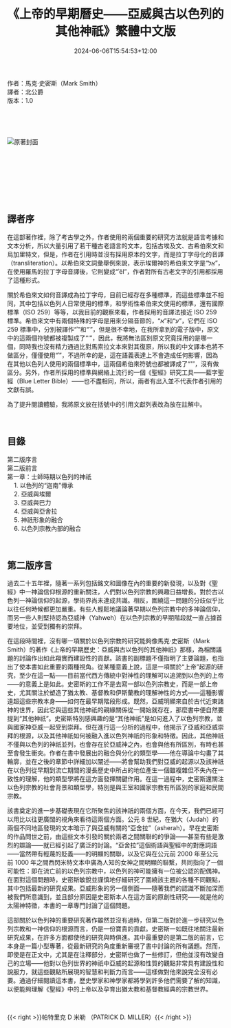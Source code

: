 ﻿---
layout: post
tags: ["基督教", "猶太教", "亞伯拉罕諸教", "歷史", "一神教"]
title: "《上帝的早期曆史——亞威與古以色列的其他神祇》繁體中文版"
url: /articles/early-history-of-god-chinese-edition
date: 2024-06-06T15:54:53+12:00
math: false
draft: false
---

作者：馬克·史密斯（Mark Smith）\
譯者：北公爵\
版本：1.0

&nbsp;

&nbsp;

![原著封面](/images/photos/the-early-history-of-god.jpg)

&nbsp;

&nbsp;

&nbsp;

&nbsp;

## 譯者序

在這部著作裡，除了考古學之外，作者使用的兩個重要的研究方法就是語言考據和文本分析，所以大量引用了若干種古老語言的文本，包括古埃及文、古希伯來文和烏加里特文，但是，作者在引用時並沒有採用原本的文字，而是拉丁字母化的音譯（transliteration）。以希伯來文詞彙舉例來說，表示埃爾神的希伯來文字是“אֵל”，在使用羅馬的拉丁字母音譯後，它則變成“ʾēl”，作者對所有古老文字的引用都採用了這種形式。

關於希伯來文如何音譯成為拉丁字母，目前已經存在多種標準，而這些標準並不相同，其中包括以色列人日常使用的標準，和學術性希伯來文使用的標準，還有國際標準（ISO 259）等等，以我目前的觀察來看，作者採用的音譯法接近 ISO 259 標準。希伯來文中有兩個特殊的字母是用來分隔音節的，“א”和“ע”，它們在 ISO 259 標準中，分別被譯作“ʾ”和“ʿ”，但是很不幸地，在我所拿到的電子版中，原文中的這兩個符號都被複製成了“‘”，因此，我將無法區別原文究竟採用的是哪一個，同時我也沒有精力通過比對馬索拉文本來對其復原，所以我的中文譯本也將不做區分，僅僅使用“ʾ”，不過所幸的是，這在語義表達上不會造成任何影響，因為在其他以色列人使用的兩個標準中，這兩個希伯來符號也都被譯成了“'”，沒有做區分。另外，作者所採用的標準與網絡上流行的一個《聖經》研究工具——藍字聖經（Blue Letter Bible）——也不盡相同，所以，兩者有出入並不代表作者引用的文獻有誤。

為了提升閱讀體驗，我將原文放在括號中的引用文獻列表改為放在註解中。

&nbsp;
&nbsp;
&nbsp;

## 目錄

第二版序言\
第二版前言\
第一章：士師時期以色列的神祇\
&nbsp;&nbsp;&nbsp;&nbsp;1. 以色列的“迦南”傳承\
&nbsp;&nbsp;&nbsp;&nbsp;2. 亞威與埃爾\
&nbsp;&nbsp;&nbsp;&nbsp;3. 亞威與巴力\
&nbsp;&nbsp;&nbsp;&nbsp;4. 亞威與亞舍拉\
&nbsp;&nbsp;&nbsp;&nbsp;5. 神祇形象的融合\
&nbsp;&nbsp;&nbsp;&nbsp;6. 以色列宗教內部的融合

&nbsp;
&nbsp;
&nbsp;
&nbsp;
&nbsp;
&nbsp;

## 第二版序言

過去二十五年裡，隨著一系列包括銘文和圖像在內的重要的新發現，以及對《聖經》中一神論信仰根源的重新關注，人們對以色列宗教的興趣日益增長。對於古以色列一神論信仰的起源，學術界尚未達成共識。相反，圍繞這一問題的分歧似乎比以往任何時候都更加嚴重。有些人輕鬆地議論著早期以色列宗教中的多神論信仰，而另一些人則堅持認為亞威神（Yahweh）在以色列宗教的早期階段就一直占據首要地位，並受到獨有的崇拜。

在這段時間裡，沒有哪一項關於以色列宗教的研究能夠像馬克·史密斯（Mark Smith）的著作《上帝的早期歷史：亞威與古以色列的其他神祇》那樣，為相關議題的討論作出如此翔實而建設性的貢獻。該書的副標題不僅指明了主要論題，也指出了使本書如此重要的兩種視角。從某種意義上說，這是一項關於“上帝”起源的研究，至少在這一點——目前當代西方傳統中對神性的理解可以追溯到以色列的上帝——的意義上是如此。史密斯的工作不是去寫一部以色列宗教史，而是一部上帝史，尤其關注於塑造了猶太教、基督教和伊斯蘭教的理解神性的方式——這種影響遠超這些宗教本身——如何在最早期階段形成。既然，亞威明顯來自於古代近東諸神的世界，因此它與這些其他神祇的親緣關係從一開始就存在，那麼書中便自然要提到“其他神祇”。史密斯特別感興趣的是“其他神祇”是如何進入了以色列宗教，並與國家神亞威一起受到崇拜。但在進行這一分析的過程中，他揭示了亞威和亞威崇拜的根源，以及其他神祇如何被融入進以色列神祇的形象和特徵。因此，其他神祇不僅與以色列的神祇並列，也會存在於亞威神之內，也會與他有所區別，有時也甚至會發生衝突。作者在書中發展出的融合與分化的類型學——他在導論中勾畫了其輪廓，並在之後的章節中詳細加以闡述——將會幫助我們對亞威的起源以及該神祇在以色列從早期到流亡期間的漫長歷史中所占的地位產生一個雖複雜但不失內在一致性的理解，他的類型學將在這方面發揮關鍵作用。在這一過程中，史密斯還關注以色列宗教的社會背景和類型學，特別是與王室和國家宗教有所區別的家庭和民間宗教。

該書奠定的進一步基礎表現在它所聚焦的該神祇的兩個方面，在今天，我們已經可以用比以往更廣闊的視角來看待這兩個方面。公元 8 世紀，在猶大（Judah）的兩個不同地區發現的文本暗示了與亞威有關的“亞舍拉”（asherah）。早在史密斯的作品問世之前，由這些文本引發的關於兩者之間關聯的的爭論——甚至有些是激烈的辯論——就已經引起了廣泛的討論。“亞舍拉”這個術語與聖經中的對應詞語——當然帶有輕蔑的貶義——的明顯的關聯，以及它與在公元前 2000 年至公元前 1000 年之間西閃米特文本中廣為人知的女神之間明顯的聯繫，共同指向了一個可能性：即在流亡前的以色列宗教中，以色列的神可能擁有一位被公認的配偶神。在面對這個問題時，史密斯敏銳並謹慎地仔細研究了圍繞該主題的各種不同觀點，其中包括最新的研究成果。亞威形象的另一個側面——隨著我們的認識不斷加深而被我們所意識到，並且部分原因是史密斯本人在這方面的原創性研究——就是他的太陽神特徵，本書的一章專門討論了這個問題。

這部關於以色列神的重要研究著作雖然並沒有過時，但第二版對於進一步研究以色列宗教和一神信仰的根源而言，仍是一份寶貴的貢獻。史密斯一如既往地關注最新研究成果，在許多方面都使他的研究與時俱進。其中最重要的是第二版的前言，它本身是一篇小型專著，從最新研究的角度重新審視了書中討論的所有議題。然而，即使是在正文中，尤其是在注釋部分，史密斯也做了一些修訂，但他並沒有改變自己的立場——他對以色列世界的神祇中亞威的起源和性質的觀點非常具有建設性和說服力，就這些觀點所展現的智慧和判斷力而言——這樣做對他來說完全沒有必要。通過仔細閱讀這本書，歷史學家和神學家都將學到許多他們需要了解的知識，以便能夠理解《聖經》中的上帝以及孕育出猶太教和基督教經典的宗教世界。

&nbsp;

{{< right >}}帕特里克 D 米勒 （PATRICK D. MILLER）{{< /right >}}
